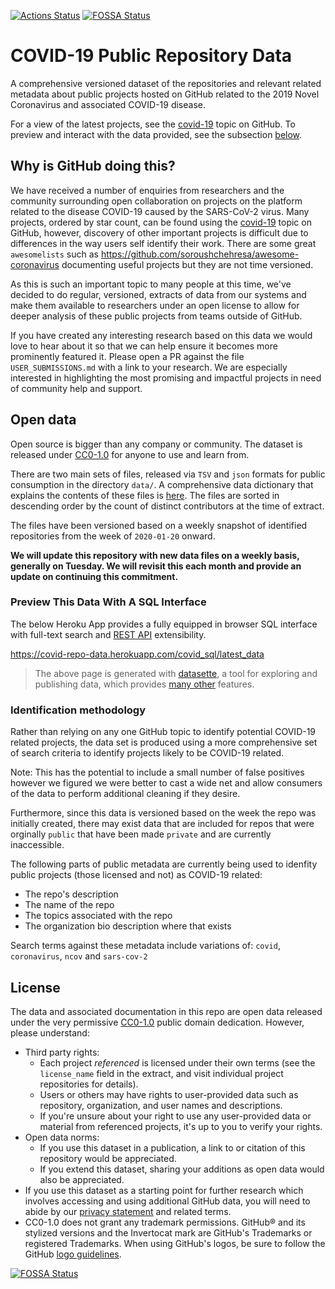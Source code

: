 [![Actions Status](https://github.com/github/covid-19-repo-data/workflows/Generate_DB/badge.svg)](https://github.com/github/covid-19-repo-data/actions)
[![FOSSA Status](https://app.fossa.io/api/projects/git%2Bgithub.com%2Fcoolmcfunguy%2Fcovid-19-repo-data.svg?type=shield)](https://app.fossa.io/projects/git%2Bgithub.com%2Fcoolmcfunguy%2Fcovid-19-repo-data?ref=badge_shield)


# COVID-19 Public Repository Data

A comprehensive versioned dataset of the repositories and relevant related metadata about public projects hosted on GitHub related to the 2019 Novel Coronavirus and associated COVID-19 disease.

For a view of the latest projects, see the [covid-19](https://github.com/topics/covid-19) topic on GitHub. To preview and interact with the data provided, see the subsection [below](https://github.com/github/covid-19-repo-data/blob/master/README.md#preview-this-data-with-a-sql-interface).

## Why is GitHub doing this?

We have received a number of enquiries from researchers and the community surrounding open collaboration on projects on the platform related to the disease COVID-19 caused by the SARS-CoV-2 virus. Many projects, ordered by star count, can be found using the [covid-19](https://github.com/topics/covid-19) topic on GitHub, however, discovery of other important projects is difficult due to differences in the way users self identify their work. There are some great `awesomelists` such as https://github.com/soroushchehresa/awesome-coronavirus documenting useful projects but they are not time versioned.

As this is such an important topic to many people at this time, we've decided to do regular, versioned, extracts of data from our systems and make them available to researchers under an open license to allow for deeper analysis of these public projects from teams outside of GitHub.

If you have created any interesting research based on this data we would love to hear about it so that we can help ensure it becomes more prominently featured it. Please open a PR against the file `USER_SUBMISSIONS.md` with a link to your research. We are especially interested in highlighting the most promising and impactful projects in need of community help and support.

## Open data

Open source is bigger than any company or community. The dataset is released under [CC0-1.0](#license) for anyone to use and learn from.

There are two main sets of files, released via `TSV` and `json` formats for public consumption in the directory `data/`. 
A comprehensive data dictionary that explains the contents of these files is [here](https://github.com/github/covid-19-repo-data/blob/master/data/data_dictionary.md). The files are sorted in descending order by the count of distinct contributors at the time of extract.

The files have been versioned based on a weekly snapshot of identified repositories from the week of `2020-01-20` onward. 

**We will update this repository with new data files on a weekly basis, generally on Tuesday. We will revisit this each month and provide an update on continuing this commitment.**


### Preview This Data With A SQL Interface

The below Heroku App provides a fully equipped in browser SQL interface with full-text search and [REST API](https://datasette.readthedocs.io/en/stable/json_api.html) extensibility.

https://covid-repo-data.herokuapp.com/covid_sql/latest_data

> The above page is generated with [datasette](https://github.com/simonw/datasette), a tool for exploring and publishing data, which provides [many other](https://datasette.readthedocs.io/en/stable/index.html) features.

### Identification methodology

Rather than relying on any one GitHub topic to identify potential COVID-19 related projects, the data set is produced using a more comprehensive set of search criteria to identify projects likely to be COVID-19 related. 

Note: This has the potential to include a small number of false positives however we figured we were better to cast a wide net and allow consumers of the data to perform additional cleaning if they desire. 

Furthermore, since this data is versioned based on the week the repo was initially created, there may exist data that are included for repos that were orginally `public` that have been made `private` and are currently inaccessible. 

The following parts of public metadata are currently being used to idenfity public projects (those licensed and not) as COVID-19 related:

- The repo's description
- The name of the repo
- The topics associated with the repo
- The organization bio description where that exists

Search terms against these metadata include variations of: `covid`, `coronavirus`, `ncov` and `sars-cov-2`

## License

The data and associated documentation in this repo are open data released under the very permissive [CC0-1.0](LICENSE) public domain dedication. However, please understand:

- Third party rights:
  - Each project _referenced_ is licensed under their own terms (see the ```license_name``` field in the extract, and visit individual project repositories for details).
  - Users or others may have rights to user-provided data such as repository, organization, and user names and descriptions.
  - If you're unsure about your right to use any user-provided data or material from referenced projects, it's up to you to verify your rights.
- Open data norms:
  - If you use this dataset in a publication, a link to or citation of this repository would be appreciated.
  - If you extend this dataset, sharing your additions as open data would also be appreciated.
- If you use this dataset as a starting point for further research which involves accessing and using additional GitHub data, you will need to abide by our [privacy statement](https://help.github.com/en/github/site-policy/github-privacy-statement#public-information-on-github) and related terms.
- CC0-1.0 does not grant any trademark permissions. GitHub® and its stylized versions and the Invertocat mark are GitHub's Trademarks or registered Trademarks. When using GitHub's logos, be sure to follow the GitHub [logo guidelines](https://github.com/logos).


[![FOSSA Status](https://app.fossa.io/api/projects/git%2Bgithub.com%2Fcoolmcfunguy%2Fcovid-19-repo-data.svg?type=large)](https://app.fossa.io/projects/git%2Bgithub.com%2Fcoolmcfunguy%2Fcovid-19-repo-data?ref=badge_large)